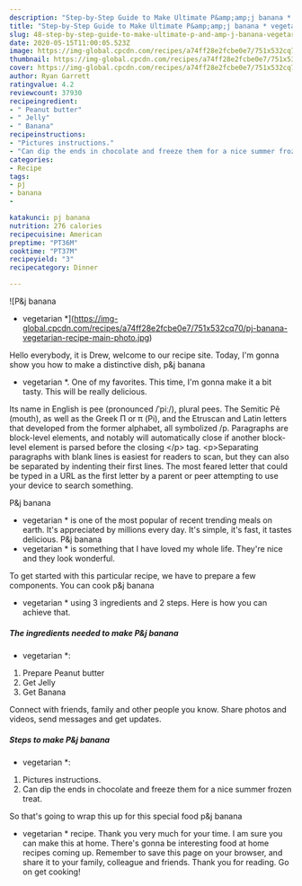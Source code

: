 ```yaml
---
description: "Step-by-Step Guide to Make Ultimate P&amp;amp;j banana * vegetarian *"
title: "Step-by-Step Guide to Make Ultimate P&amp;amp;j banana * vegetarian *"
slug: 48-step-by-step-guide-to-make-ultimate-p-and-amp-j-banana-vegetarian
date: 2020-05-15T11:00:05.523Z
image: https://img-global.cpcdn.com/recipes/a74ff28e2fcbe0e7/751x532cq70/pj-banana-vegetarian-recipe-main-photo.jpg
thumbnail: https://img-global.cpcdn.com/recipes/a74ff28e2fcbe0e7/751x532cq70/pj-banana-vegetarian-recipe-main-photo.jpg
cover: https://img-global.cpcdn.com/recipes/a74ff28e2fcbe0e7/751x532cq70/pj-banana-vegetarian-recipe-main-photo.jpg
author: Ryan Garrett
ratingvalue: 4.2
reviewcount: 37930
recipeingredient:
- " Peanut butter"
- " Jelly"
- " Banana"
recipeinstructions:
- "Pictures instructions."
- "Can dip the ends in chocolate and freeze them for a nice summer frozen treat."
categories:
- Recipe
tags:
- pj
- banana
- 

katakunci: pj banana  
nutrition: 276 calories
recipecuisine: American
preptime: "PT36M"
cooktime: "PT37M"
recipeyield: "3"
recipecategory: Dinner

---
```



![P&amp;j banana
* vegetarian *](https://img-global.cpcdn.com/recipes/a74ff28e2fcbe0e7/751x532cq70/pj-banana-vegetarian-recipe-main-photo.jpg)

Hello everybody, it is Drew, welcome to our recipe site. Today, I'm gonna show you how to make a distinctive dish, p&amp;j banana
* vegetarian *. One of my favorites. This time, I'm gonna make it a bit tasty. This will be really delicious.

Its name in English is pee (pronounced /ˈpiː/), plural pees. The Semitic Pê (mouth), as well as the Greek Π or π (Pi), and the Etruscan and Latin letters that developed from the former alphabet, all symbolized /p. Paragraphs are block-level elements, and notably will automatically close if another block-level element is parsed before the closing &lt;/p&gt; tag. &lt;p&gt;Separating paragraphs with blank lines is easiest for readers to scan, but they can also be separated by indenting their first lines. The most feared letter that could be typed in a URL as the first letter by a parent or peer attempting to use your device to search something.

P&amp;j banana
* vegetarian * is one of the most popular of recent trending meals on earth. It's appreciated by millions every day. It's simple, it's fast, it tastes delicious. P&amp;j banana
* vegetarian * is something that I have loved my whole life. They're nice and they look wonderful.


To get started with this particular recipe, we have to prepare a few components. You can cook p&amp;j banana
* vegetarian * using 3 ingredients and 2 steps. Here is how you can achieve that.

<!--inarticleads1-->

##### The ingredients needed to make P&amp;j banana
* vegetarian *:

1. Prepare  Peanut butter
1. Get  Jelly
1. Get  Banana


Connect with friends, family and other people you know. Share photos and videos, send messages and get updates. 

<!--inarticleads2-->

##### Steps to make P&amp;j banana
* vegetarian *:

1. Pictures instructions.
1. Can dip the ends in chocolate and freeze them for a nice summer frozen treat.




So that's going to wrap this up for this special food p&amp;j banana
* vegetarian * recipe. Thank you very much for your time. I am sure you can make this at home. There's gonna be interesting food at home recipes coming up. Remember to save this page on your browser, and share it to your family, colleague and friends. Thank you for reading. Go on get cooking!
